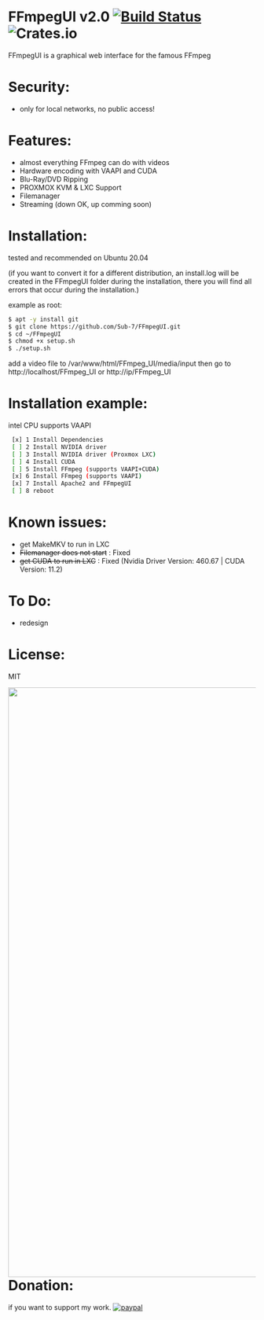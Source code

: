 # FFmpegUI v2.0 [![Build Status](https://travis-ci.com/Sub-7/FFmpegUI.svg?branch=master)](https://travis-ci.com/Sub-7/FFmpegUI) ![Crates.io](https://img.shields.io/crates/l/rustc-serialize.svg)
FFmpegUI is a graphical web interface for the famous FFmpeg

# Security:
- only for local networks, no public access!

# Features:
- almost everything FFmpeg can do with videos
- Hardware encoding with VAAPI and CUDA
- Blu-Ray/DVD Ripping
- PROXMOX KVM & LXC Support
- Filemanager
- Streaming (down OK, up comming soon)

# Installation:
 tested and recommended on Ubuntu 20.04
 
 (if you want to convert it for a different distribution, an install.log will be created in the FFmpegUI folder during the installation, there you will find all errors that occur during the installation.)
 
 example as root:
```sh
$ apt -y install git
$ git clone https://github.com/Sub-7/FFmpegUI.git
$ cd ~/FFmpegUI
$ chmod +x setup.sh
$ ./setup.sh
```
add a video file to /var/www/html/FFmpeg_UI/media/input
then go to http://localhost/FFmpeg_UI or http://ip/FFmpeg_UI

# Installation example:
intel CPU supports VAAPI
```sh
 [x] 1 Install Dependencies
 [ ] 2 Install NVIDIA driver
 [ ] 3 Install NVIDIA driver (Proxmox LXC)
 [ ] 4 Install CUDA
 [ ] 5 Install FFmpeg (supports VAAPI+CUDA)
 [x] 6 Install FFmpeg (supports VAAPI)
 [x] 7 Install Apache2 and FFmpegUI
 [ ] 8 reboot
```
# Known issues:
- get MakeMKV to run in LXC
- <del>Filemanager does not start</del> : Fixed
- <del>get CUDA to run in LXC</del> : Fixed (Nvidia Driver Version: 460.67 | CUDA Version: 11.2)
# To Do:
- redesign
# License:
MIT

<img align="left" width="1200" src="https://github.com/Sub-7/FFmpegUI/blob/master/FFmpeg_UI/images/FFmpeg_UI2.0.png">

# Donation:
if you want to support my work.
[![paypal](https://www.paypalobjects.com/en_US/i/btn/btn_donateCC_LG.gif)](https://www.paypal.com/paypalme/SubS7v7n)
